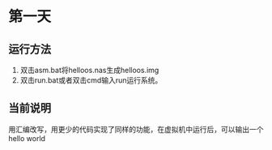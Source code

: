 # 第一天

## 运行方法

1. 双击asm.bat将helloos.nas生成helloos.img
2. 双击run.bat或者双击cmd输入run运行系统。

## 当前说明

用汇编改写，用更少的代码实现了同样的功能，在虚拟机中运行后，可以输出一个hello world